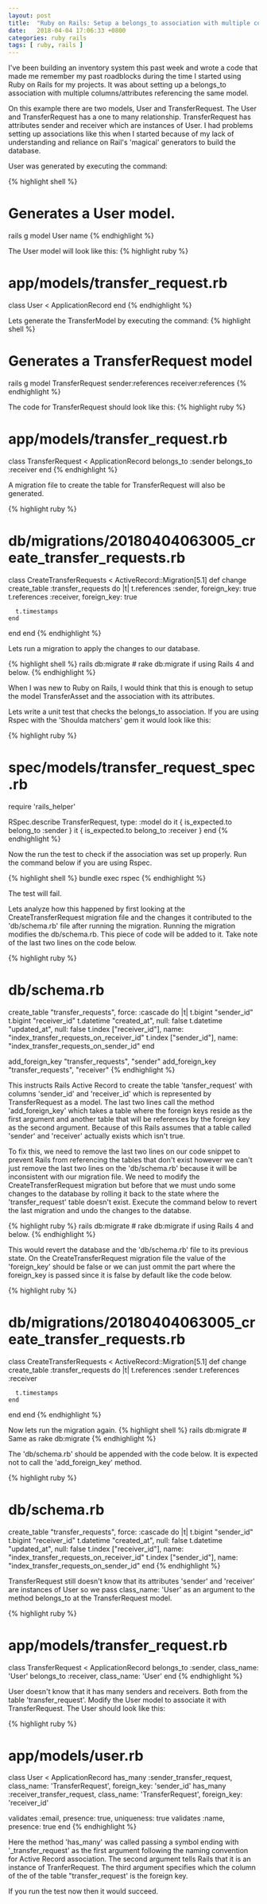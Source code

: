 ```yaml
---
layout: post
title:  "Ruby on Rails: Setup a belongs_to association with multiple columns/attributes referencing the same model"
date:   2018-04-04 17:06:33 +0800
categories: ruby rails
tags: [ ruby, rails ]
---
```

I've been building an inventory system this past week and wrote a code that made
me remember my past roadblocks during the time I started using Ruby on Rails
for my projects. It was about setting up a belongs_to association with multiple
columns/attributes referencing the same model.

On this example there are two models, User and TransferRequest. The User and
TransferRequest has a one to many relationship. TransferRequest has attributes
sender and receiver which are instances of User. I had problems setting up
associations like this when I started because of my lack of understanding and
reliance on Rail's 'magical' generators to build the database.

User was generated by executing the command:

{% highlight shell %}
# Generates a User model.
rails g model User name
{% endhighlight %}

The User model will look like this:
{% highlight ruby %}
# app/models/transfer_request.rb
class User < ApplicationRecord
end
{% endhighlight %}

Lets generate the TransferModel by executing the command:
{% highlight shell %}
# Generates a TransferRequest model
rails g model TransferRequest sender:references receiver:references
{% endhighlight %}

The code for TransferRequest should look like this:
{% highlight ruby %}
# app/models/transfer_request.rb
class TransferRequest < ApplicationRecord
  belongs_to :sender
  belongs_to :receiver
end
{% endhighlight %}

A migration file to create the table for TransferRequest will also be generated.

{% highlight ruby %}
# db/migrations/20180404063005_create_transfer_requests.rb
class CreateTransferRequests < ActiveRecord::Migration[5.1]
  def change
    create_table :transfer_requests do |t|
      t.references :sender, foreign_key: true
      t.references :receiver, foreign_key: true

      t.timestamps
    end
  end
end
{% endhighlight %}

Lets run a migration to apply the changes to our database.

{% highlight shell %}
rails db:migrate # rake db:migrate if using Rails 4 and below.
{% endhighlight %}

When I was new to Ruby on Rails, I would think that this is enough to setup the
model TransferAsset and the association with its attributes.

Lets write a unit test that checks the belongs_to association. If you are using
Rspec with the 'Shoulda matchers' gem it would look like this:

{% highlight ruby %}
# spec/models/transfer_request_spec.rb
require 'rails_helper'

RSpec.describe TransferRequest, type: :model do
  it { is_expected.to belong_to :sender }
  it { is_expected.to belong_to :receiver }
end
{% endhighlight %}

Now the run the test to check if the association was set up properly. Run the
command below if you are using Rspec.

{% highlight shell %}
bundle exec rspec
{% endhighlight %}

The test will fail.

Lets analyze how this happened by first looking at the CreateTransferRequest
migration file and the changes it contributed to the 'db/schema.rb' file after
running the migration. Running the migration modifies the db/schema.rb. This
piece of code will be added to it. Take note of the last two lines on the code
below.

{% highlight ruby %}
# db/schema.rb
create_table "transfer_requests", force: :cascade do |t|
  t.bigint "sender_id"
  t.bigint "receiver_id"
  t.datetime "created_at", null: false
  t.datetime "updated_at", null: false
  t.index ["receiver_id"], name: "index_transfer_requests_on_receiver_id"
  t.index ["sender_id"], name: "index_transfer_requests_on_sender_id"
end

add_foreign_key "transfer_requests", "sender"
add_foreign_key "transfer_requests", "receiver"
{% endhighlight %}

This instructs Rails Active Record to create the table 'tansfer_request' with
columns 'sender_id' and 'receiver_id' which is represented by TransferRequest as
a model. The last two lines call the method 'add_foreign_key' which takes a
table where the foreign keys reside as the first argument and another table that
will be references by the foreign key as the second argument. Because of this
Rails assumes that a table called 'sender' and 'receiver' actually exists which
isn't true.

To fix this, we need to remove the last two lines on our code snippet to prevent
Rails from referencing the tables that don't exist however we can't just remove
the last two lines on the 'db/schema.rb' because it will be inconsistent with
our migration file. We need to modify the CreateTransferRequest migration but
before that we must undo some changes to the database by rolling it back to the
state where the 'transfer_request' table doesn't exist. Execute the command
below to revert the last migration and undo the changes to the databse.

{% highlight ruby %}
rails db:migrate # rake db:migrate if using Rails 4 and below.
{% endhighlight %}

This would revert the database and the 'db/schema.rb' file to its previous
state. On the CreateTransferRequest migration file the value of the 'foreign_key'
should be false or we can just ommit the part where the foreign_key is passed
since it is false by default like the code below.

{% highlight ruby %}
# db/migrations/20180404063005_create_transfer_requests.rb
class CreateTransferRequests < ActiveRecord::Migration[5.1]
  def change
    create_table :transfer_requests do |t|
      t.references :sender
      t.references :receiver

      t.timestamps
    end
  end
end
{% endhighlight %}

Now lets run the migration again.
{% highlight shell %}
rails db:migrate # Same as rake db:migrate
{% endhighlight %}

The 'db/schema.rb' should be appended with the code below. It is expected not to
call the 'add_foreign_key' method.

{% highlight ruby %}
# db/schema.rb
create_table "transfer_requests", force: :cascade do |t|
  t.bigint "sender_id"
  t.bigint "receiver_id"
  t.datetime "created_at", null: false
  t.datetime "updated_at", null: false
  t.index ["receiver_id"], name: "index_transfer_requests_on_receiver_id"
  t.index ["sender_id"], name: "index_transfer_requests_on_sender_id"
end
{% endhighlight %}

TransferRequest still doesn't know that its attributes 'sender' and 'receiver'
are instances of User so we pass class_name: 'User' as an argument to the method
belongs_to at the TransferRequest model.

{% highlight ruby %}
# app/models/transfer_request.rb
class TransferRequest < ApplicationRecord
  belongs_to :sender, class_name: 'User'
  belongs_to :receiver, class_name: 'User'
end
{% endhighlight %}


User doesn't know that it has many senders and receivers. Both from the table
'transfer_request'. Modify the User model to associate it with TransferRequest.
The User should look like this:

{% highlight ruby %}
# app/models/user.rb
class User < ApplicationRecord
  has_many :sender_transfer_request, class_name: 'TransferRequest',
    foreign_key: 'sender_id'
  has_many :receiver_transfer_request, class_name: 'TransferRequest',
    foreign_key: 'receiver_id'

  validates :email, presence: true, uniqueness: true
  validates :name, presence: true
end
{% endhighlight %}

Here the method 'has_many' was called passing a symbol ending with
'_transfer_request' as the first argument following the naming convention for
Active Record association. The second argument tells Rails that it is an
instance of TranferRequest. The third argument specifies which the column of the
of the table "transfer_request' is the foreign key.

If you run the test now then it would succeed.
